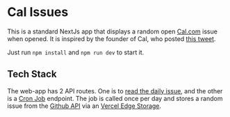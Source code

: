 # Cal Issues

This is a standard NextJs app that displays a random open [Cal.com](https://cal.com) issue when opened.
It is inspired by the founder of Cal, who posted [this tweet](https://x.com/peer_rich/status/1862609684768649570).

Just run `npm install` and `npm run dev` to start it.

## Tech Stack

The web-app has 2 API routes. One is to [read the daily issue](https://cal-issues.beachcode.de/api), and the other is a [Cron Job](https://vercel.com/docs/cron-jobs) endpoint.
The job is called once per day and stores a random issue from the [Github API](https://api.github.com/search/issues?q=is:issue%20repo:calcom/cal.com%20state:open) via an [Vercel Edge Storage](https://vercel.com/docs/storage).
